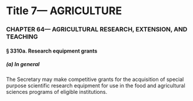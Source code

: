 
# Title 7— AGRICULTURE
### CHAPTER 64— AGRICULTURAL RESEARCH, EXTENSION, AND TEACHING
#### § 3310a. Research equipment grants
##### (a) In general

The Secretary may make competitive grants for the acquisition of special purpose scientific research equipment for use in the food and agricultural sciences programs of eligible institutions.
